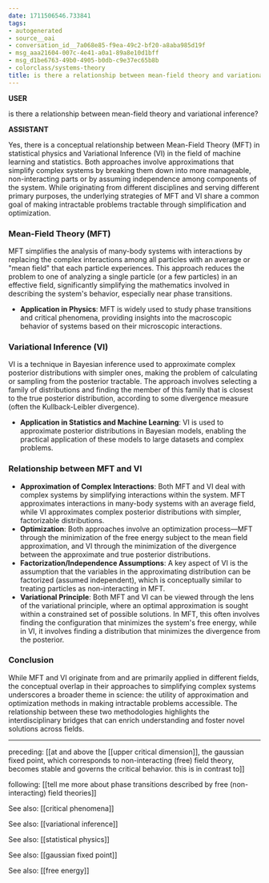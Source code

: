 ```yaml
---
date: 1711506546.733841
tags:
- autogenerated
- source__oai
- conversation_id__7a068e85-f9ea-49c2-bf20-a8aba985d19f
- msg_aaa21604-007c-4e41-a0a1-89a8e10d1bff
- msg_d1be6763-49b0-4905-b0db-c9e37ec65b8b
- colorclass/systems-theory
title: is there a relationship between mean-field theory and variational inference
---
```


**USER**

is there a relationship between mean-field theory and variational inference?


**ASSISTANT**

Yes, there is a conceptual relationship between Mean-Field Theory (MFT) in statistical physics and Variational Inference (VI) in the field of machine learning and statistics. Both approaches involve approximations that simplify complex systems by breaking them down into more manageable, non-interacting parts or by assuming independence among components of the system. While originating from different disciplines and serving different primary purposes, the underlying strategies of MFT and VI share a common goal of making intractable problems tractable through simplification and optimization.

### Mean-Field Theory (MFT)

MFT simplifies the analysis of many-body systems with interactions by replacing the complex interactions among all particles with an average or "mean field" that each particle experiences. This approach reduces the problem to one of analyzing a single particle (or a few particles) in an effective field, significantly simplifying the mathematics involved in describing the system's behavior, especially near phase transitions.

- **Application in Physics**: MFT is widely used to study phase transitions and critical phenomena, providing insights into the macroscopic behavior of systems based on their microscopic interactions.

### Variational Inference (VI)

VI is a technique in Bayesian inference used to approximate complex posterior distributions with simpler ones, making the problem of calculating or sampling from the posterior tractable. The approach involves selecting a family of distributions and finding the member of this family that is closest to the true posterior distribution, according to some divergence measure (often the Kullback-Leibler divergence).

- **Application in Statistics and Machine Learning**: VI is used to approximate posterior distributions in Bayesian models, enabling the practical application of these models to large datasets and complex problems.

### Relationship between MFT and VI

- **Approximation of Complex Interactions**: Both MFT and VI deal with complex systems by simplifying interactions within the system. MFT approximates interactions in many-body systems with an average field, while VI approximates complex posterior distributions with simpler, factorizable distributions.
- **Optimization**: Both approaches involve an optimization process—MFT through the minimization of the free energy subject to the mean field approximation, and VI through the minimization of the divergence between the approximate and true posterior distributions.
- **Factorization/Independence Assumptions**: A key aspect of VI is the assumption that the variables in the approximating distribution can be factorized (assumed independent), which is conceptually similar to treating particles as non-interacting in MFT.
- **Variational Principle**: Both MFT and VI can be viewed through the lens of the variational principle, where an optimal approximation is sought within a constrained set of possible solutions. In MFT, this often involves finding the configuration that minimizes the system's free energy, while in VI, it involves finding a distribution that minimizes the divergence from the posterior.

### Conclusion

While MFT and VI originate from and are primarily applied in different fields, the conceptual overlap in their approaches to simplifying complex systems underscores a broader theme in science: the utility of approximation and optimization methods in making intractable problems accessible. The relationship between these two methodologies highlights the interdisciplinary bridges that can enrich understanding and foster novel solutions across fields.


---

preceding: [[at and above the [[upper critical dimension]], the gaussian fixed point, which corresponds to non-interacting (free) field theory, becomes stable and governs the critical behavior. this is in contrast to]]  


following: [[tell me more about phase transitions described by free (non-interacting) field theories]]

See also: [[critical phenomena]]


See also: [[variational inference]]


See also: [[statistical physics]]


See also: [[gaussian fixed point]]


See also: [[free energy]]